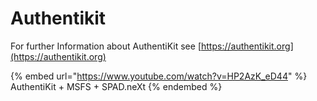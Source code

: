 # Authentikit



For further Information about AuthentiKit see [https://authentikit.org](https://authentikit.org)

{% embed url="https://www.youtube.com/watch?v=HP2AzK_eD44" %}
AuthentiKit + MSFS + SPAD.neXt
{% endembed %}
